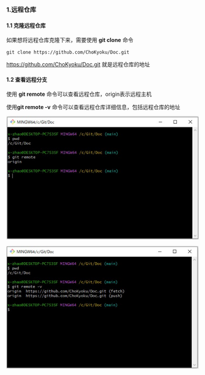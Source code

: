 ### 1.远程仓库

#### 1.1 克隆远程仓库

 如果想将远程仓库克隆下来，需要使用 **git clone** 命令

```
git clone https://github.com/ChoKyoku/Doc.git
```

https://github.com/ChoKyoku/Doc.git 就是远程仓库的地址



#### 1.2 查看远程分支

使用 **git remote** 命令可以查看远程仓库，origin表示远程主机

使用**git remote -v** 命令可以查看远程仓库详细信息，包括远程仓库的地址

![](Images\01-Git\Git-001.jpg)

![](Images\01-Git\Git-002.jpg)